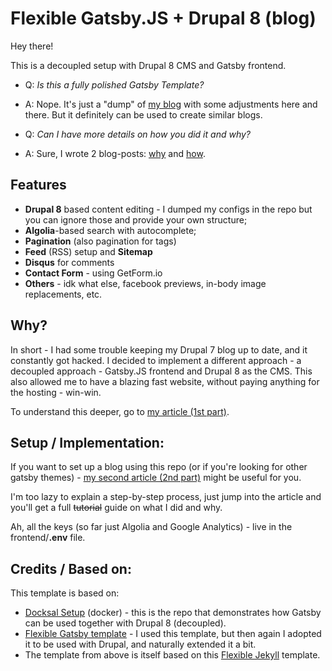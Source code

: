# Flexible Gatsby.JS + Drupal 8 (blog)

Hey there!

This is a decoupled setup with Drupal 8 CMS and Gatsby frontend.

- Q: *Is this a fully polished Gatsby Template?* 
- A: Nope. It's just a "dump" of [my blog](https://nikro.me/) with some adjustments here and there. But it definitely can be used to create similar blogs.


- Q: *Can I have more details on how you did it and why?*
- A: Sure, I wrote 2 blog-posts: [why](https://nikro.me/articles/professional/drupal-7-drupal-8-gatsbyjs/) and [how](https://nikro.me/).

## Features

- **Drupal 8** based content editing - I dumped my configs in the repo but you can ignore those and provide your own structure;
- **Algolia**-based search with autocomplete;
- **Pagination** (also pagination for tags)
- **Feed** (RSS) setup and **Sitemap**
- **Disqus** for comments
- **Contact Form** - using GetForm.io
- **Others** - idk what else, facebook previews, in-body image replacements, etc.

## Why?

In short - I had some trouble keeping my Drupal 7 blog up to date, and it constantly got hacked. I decided to implement a different approach - a decoupled approach - Gatsby.JS frontend and Drupal 8 as the CMS.
This also allowed me to have a blazing fast website, without paying anything for the hosting - win-win.

To understand this deeper, go to [my article (1st part)](https://nikro.me/articles/professional/drupal-7-drupal-8-gatsbyjs/).

## Setup / Implementation:

If you want to set up a blog using this repo (or if you're looking for other gatsby themes) - [my second article (2nd part)](https://nikro.me) might be useful for you.

I'm too lazy to explain a step-by-step process, just jump into the article and you'll get a full ~~tutorial~~ guide on what I did and why.

Ah, all the keys (so far just Algolia and Google Analytics) - live in the frontend/**.env** file.

## Credits / Based on:

This template is based on:

* [Docksal Setup](https://github.com/docksal/boilerplate-drupal-gatsby) (docker) - this is the repo that demonstrates how Gatsby can be used together with Drupal 8 (decoupled).
* [Flexible Gatsby template](https://github.com/wangonya/flexible-gatsby) - I used this template, but then again I adopted it to be used with Drupal, and naturally extended it a bit.
* The template from above is itself based on this [Flexible Jekyll](https://github.com/artemsheludko/flexible-jekyll) template.



